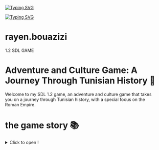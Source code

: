 <a href="https://git.io/typing-svg"><img src="https://readme-typing-svg.demolab.com?font=Fira+Code&pause=1000&color=D33131&background=1FFF1400&random=false&width=435&lines=THE+Foor+books+;AN++SDL+1.2+Game+" alt="Typing SVG" /></a>

<a href="https://git.io/typing-svg"><img src="https://readme-typing-svg.demolab.com?font=Fira+Code&size=2&duration=5030&pause=1000&color=3C4FDD&background=1FFF1400&center=true&random=false&width=435&lines=THE+Foor+books+;AN++SDL+1.2+Game+" alt="Typing SVG" /></a>


# rayen.bouazizi
1.2 SDL GAME 
# Adventure and Culture Game: A Journey Through Tunisian History 👋

Welcome to my SDL 1.2 game, an adventure and culture game that takes you on a journey through Tunisian history, with a special focus on the Roman Empire.
# the game story 📚 
<details>
  <summary>Click to open !</summary>
  
  This is the text that will be shown when you click the summary.
<Grandfather Jack discovered that four precious history books were missing from his library, stolen by the notorious Witcher Morgan Le Fay. He called his grandson Sami and gave him a mission to retrieve the books. Sami had to travel through a time door in El Jamm and collect the books, facing monsters and book guardians along the way.

Sami arrived at El Jamm and spoke some magical words to open the time door. He found himself in a magnificent amphitheater in the heart of the city forum. He overheard that the books were in a basement named the Holy Book, and he would have to face lions and monsters to find them.
Sami snuck into the building at nightfall and defeated the guardians blocking his path. He arrived at the basement, where a fierce dragon blocked his way. The dragon challenged Sami to answer riddles before he could take the book.
Sami successfully solved the dragon's riddles and retrieved the book. He studied his map to find the time door that would take him to the next period. Sami set out on his journey, feeling more confident now that he had the first book.
He arrived in Rome and found the book in the Colosseum, guarded by gladiators. Sami defeated them and retrieved the book. He traveled to Carthage and found the book in a temple, guarded by priests. Sami used his magical sword to defeat them and take the book.
Finally, Sami arrived in Ottoman Turkey, where he found the book in a palace, guarded by soldiers. Sami fought bravely and defeated them, retrieving the final book. He returned to El Jamm and gave the books to his grandfather.
Grandfather Jack was overjoyed and thanked Sami for his bravery. He reminded Sami of the power of knowledge and how important it is to preserve history. Sami realized that he had made history by completing his mission and felt proud of his accomplishment.>


## About the Game 🎮

The game features a principal character named Sam, a warrior who battles monsters and wins. The game is not just about fighting; it's also about learning. Sam has to play a quiz game about Tunisian history, a tic-tac-toe game, and a puzzle game to pass to other levels.

## Technologies Used 💻

The game is developed using the SDL 1.2 library and written in the C programming language.

## Project Background 📚

This project was created by me, Ahmed Rayen Bouazizi, as part of my school project at ESPRIT University in the 2022-2023 academic year. I would like to express my gratitude to my teachers and ESPRIT for providing us with opportunities to be creative and innovative.


## game opening ⚔️ 🕹

https://github.com/rayen-feb/rayen.bouazizi-THE-FOUR-BOOKS-/assets/131598929/0b50c6b8-7268-485d-b078-550cc49de865

## into the game 👾  😊「 ✦ The Foor Books  ✦ 」

https://github.com/rayen-feb/rayen.bouazizi-THE-FOUR-BOOKS-/assets/131598929/a4c5b1f3-54c3-4d4a-be7e-68df04c223fa


## game menu 🕹️🚪

https://github.com/rayen-feb/rayen.bouazizi-THE-FOUR-BOOKS-/assets/131598929/ee936b3d-68e1-480c-8832-31b979a6d7c2

## tic tac toc ❌⭕


https://github.com/rayen-feb/rayen.bouazizi-THE-FOUR-BOOKS-/assets/131598929/f8750a3f-8779-4d41-855d-95ff5c35b962

## puzzle 🗝️




https://github.com/rayen-feb/rayen.bouazizi-THE-FOUR-BOOKS-/assets/131598929/d12d7564-6b88-4cb1-8958-626721c55537





## Contact 📫
For any inquiries or suggestions, feel free to reach out.
for any quastions  , you can contact  me on facebook https://www.facebook.com/rayen.bouazizi.79

Enjoy the game and happy learning!
